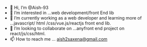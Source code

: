 - 👋 Hi, I’m @Aish-93
- 👀 I’m interested in ...web development/front End lib
- 🌱 I’m currently working as a web developer and learning more of ...javascript/ html /css/vue.js/reactjs front end lib.
- 💞️ I’m looking to collaborate on ...anyfront end project on react/js/css/html.
- 📫 How to reach me ... aish2saxena@gmail.com

<!---
Aish-93/Aish-93 is a ✨ special ✨ repository because its `README.md` (this file) appears on your GitHub profile.
You can click the Preview link to take a look at your changes.
--->
